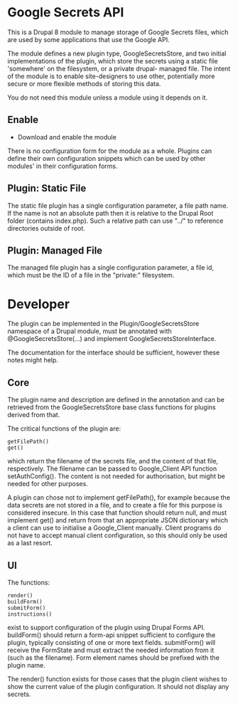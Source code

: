 # Google Secrets API

This is a Drupal 8 module to manage storage of Google Secrets files,
which are used by some applications that use the Google API.

The module defines a new plugin type, GoogleSecretsStore, and two
initial implementations of the plugin, which store the secrets using
a static file 'somewhere' on the filesystem, or a private drupal-
managed file. The intent of the module is to enable site-designers
to use other, potentially more secure or more flexible methods of
storing this data.

You do not need this module unless a module using it depends on it.


## Enable

-  Download and enable the module

There is no configuration form for the module as a whole. Plugins
can define their own configuration snippets which can be used by
other modules' in their configuration forms.


## Plugin: Static File

The static file plugin has a single configuration parameter, a file
path name. If the name is not an absolute path then it is relative
to the Drupal Root folder (contains index.php). Such a relative path
can use "../" to reference directories outside of root.
 

## Plugin: Managed File

The managed file plugin has a single configuration parameter, a file
id, which must be the ID of a file in the "private:" filesystem.


# Developer

The plugin can be implemented in the Plugin/GoogleSecretsStore namespace
of a Drupal module, must be annotated with @GoogleSecretsStore(...)
and implement GoogleSecretsStoreInterface.

The documentation for the interface should be sufficient, however these
notes might help.

## Core

The plugin name and description are defined in the annotation and can
be retrieved from the GoogleSecretsStore base class functions for
plugins derived from that.

The critical functions of the plugin are:

    getFilePath()
    get()

which return the filename of the secrets file, and the content of that
file, respectively. The filename can be passed to Google_Client API
function setAuthConfig(). The content is not needed for authorisation,
but might be needed for other purposes.

A plugin can chose not to implement getFilePath(), for example because
the data secrets are not stored in a file, and to create a file for this
purpose is considered insecure. In this case that function should return
null, and must implement get() and return from that an appropriate JSON dictionary which a client can use
to initialise a Google_Client manually. Client programs do not have to
accept manual client configuration, so this should only be used as a
last resort.

## UI

The functions:

    render()
    buildForm()
    submitForm()
    instructions()

exist to support configuration of the plugin using Drupal Forms API. 
buildForm() should return a form-api snippet sufficient to configure
the plugin, typically consisting of one or more text fields.
submitForm() will receive the FormState and must extract the needed
information from it (such as the filename). Form element names should be
prefixed with the plugin name.

The render() function exists for those cases that the plugin client
wishes to show the current value of the plugin configuration. It should
not display any secrets.
